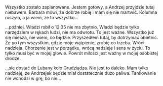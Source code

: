 Wszystko zostało zaplanowane. Jestem gotowy, a Andrzej przyjdzie tutaj niebawem. Barbara mówi, że dobrze robię i mam się nie martwić. Kolumna ruszyła, a ja wiem, że to wszystko...

...później. Władzi robił o 12:35 nie ma zbytnio. Władzi będzie tylko narzędziem w rękach ludzi, nie ma odwrotu. To jest ważne. Wszystko już się miesza, nie wiem, co będzie. Przyszedłem tutaj, by dotrzymać obietnic. Że po tym wszystkim, gdzie moje wątpienie, zrobię co trzeba. Wróci nadzieja. Chorzenie jest w porządku, wrócą nadzieje i sens w życiu. To tylko musi być w mojej głowie. Powrót miłości jest ważny w mojej osobistej drodze.

...się dostać do Lubany koło Grudziądza. Nie jest to daleko. Mam tylko nadzieję, że Andrzejek będzie miał dostatecznie dużo paliwa. Tankowanie nie wchodzi w grę, bo nie...